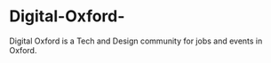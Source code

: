 Digital-Oxford-
===============

Digital Oxford is a Tech and Design community for jobs and events in Oxford. 